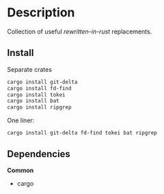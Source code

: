 <!-- vim: set colorcolumn=80: -->
# Description

Collection of useful _rewritten-in-rust_ replacements.

## Install

Separate crates
```bash
cargo install git-delta
cargo install fd-find
cargo install tokei
cargo install bat
cargo install ripgrep
```

One liner:
```
cargo install git-delta fd-find tokei bat ripgrep
```

## Dependencies

**Common**
- cargo
